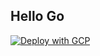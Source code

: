 Hello Go
--------

[![Deploy with GCP](https://storage.googleapis.com/cloudrun/button.png)](https://console.cloud.google.com/cloudshell/editor?shellonly=true&cloudshell_image=gcr.io/cr-demo-235923/cr-buildpack-button&cloudshell_git_repo=https://github.com/jamesward/hello-go)
